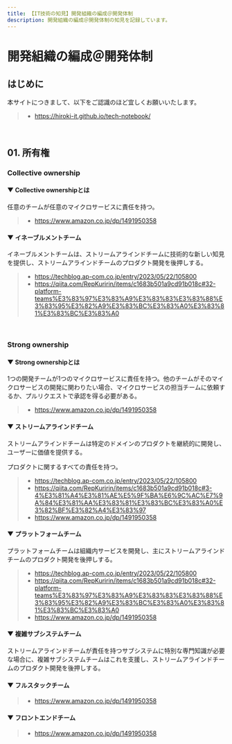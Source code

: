```yaml
---
title: 【IT技術の知見】開発組織の編成＠開発体制
description: 開発組織の編成＠開発体制の知見を記録しています。
---
```


# 開発組織の編成＠開発体制

## はじめに

本サイトにつきまして、以下をご認識のほど宜しくお願いいたします。

> - https://hiroki-it.github.io/tech-notebook/

<br>

## 01. 所有権

### Collective ownership

#### ▼ Collective ownershipとは

任意のチームが任意のマイクロサービスに責任を持つ。

> - https://www.amazon.co.jp/dp/1491950358

#### ▼ イネーブルメントチーム

イネーブルメントチームは、ストリームアラインドチームに技術的な新しい知見を提供し、ストリームアラインドチームのプロダクト開発を後押しする。

> - https://techblog.ap-com.co.jp/entry/2023/05/22/105800
> - https://qiita.com/RepKuririn/items/c1683b501a9cd91b018c#32-platform-teams%E3%83%97%E3%83%A9%E3%83%83%E3%83%88%E3%83%95%E3%82%A9%E3%83%BC%E3%83%A0%E3%83%81%E3%83%BC%E3%83%A0

<br>

### Strong ownership

#### ▼ Strong ownershipとは

1つの開発チームが1つのマイクロサービスに責任を持つ。他のチームがそのマイクロサービスの開発に関わりたい場合、マイクロサービスの担当チームに依頼するか、プルリクエストで承認を得る必要がある。

> - https://www.amazon.co.jp/dp/1491950358

#### ▼ ストリームアラインドチーム

ストリームアラインドチームは特定のドメインのプロダクトを継続的に開発し、ユーザーに価値を提供する。

プロダクトに関するすべての責任を持つ。

> - https://techblog.ap-com.co.jp/entry/2023/05/22/105800
> - https://qiita.com/RepKuririn/items/c1683b501a9cd91b018c#3-4%E3%81%A4%E3%81%AE%E5%9F%BA%E6%9C%AC%E7%9A%84%E3%81%AA%E3%83%81%E3%83%BC%E3%83%A0%E3%82%BF%E3%82%A4%E3%83%97
> - https://www.amazon.co.jp/dp/1491950358

#### ▼ プラットフォームチーム

プラットフォームチームは組織内サービスを開発し、主にストリームアラインドチームのプロダクト開発を後押しする。

> - https://techblog.ap-com.co.jp/entry/2023/05/22/105800
> - https://qiita.com/RepKuririn/items/c1683b501a9cd91b018c#32-platform-teams%E3%83%97%E3%83%A9%E3%83%83%E3%83%88%E3%83%95%E3%82%A9%E3%83%BC%E3%83%A0%E3%83%81%E3%83%BC%E3%83%A0
> - https://www.amazon.co.jp/dp/1491950358

#### ▼ 複雑サブシステムチーム

ストリームアラインドチームが責任を持つサブシステムに特別な専門知識が必要な場合に、複雑サブシステムチームはこれを支援し、ストリームアラインドチームのプロダクト開発を後押しする。

#### ▼ フルスタックチーム

> - https://www.amazon.co.jp/dp/1491950358

#### ▼ フロントエンドチーム

> - https://www.amazon.co.jp/dp/1491950358

<br>

